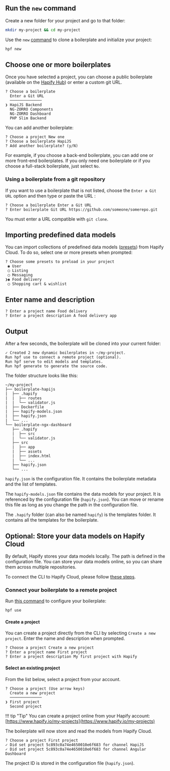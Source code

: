 ## Run the `new` command

Create a new folder for your project and go to that folder:

```bash
mkdir my-project && cd my-project
```

Use the `new` [command](../../reference/cli.md#new) to clone a boilerplate and initialize your project:

```bash
hpf new
```

## Choose one or more boilerplates

Once you have selected a project, you can choose a public boilerplate (available on the [Hapify Hub](https://hub.hapify.io/)) or enter a custom git URL.

```
? Choose a boilerplate 
  Enter a Git URL 
  ──────────────
❯ HapiJS Backend 
  NG-ZORRO Components 
  NG-ZORRO Dashboard 
  PHP Slim Backend 
```

You can add another boilerplate:

```
? Choose a project New one
? Choose a boilerplate HapiJS
? Add another boilerplate? (y/N)
```

For example, if you choose a back-end boilerplate, you can add one or more front-end boilerplates.
If you only need one boilerplate or if you choose a full-stack boilerplate, just select `No`.

### Using a boilerplate from a git repository

If you want to use a boilerplate that is not listed, choose the `Enter a Git URL` option and then type or paste the URL :

```
? Choose a boilerplate Enter a Git URL
? Enter boilerplate Git URL https://github.com/someone/somerepo.git
```

You must enter a URL compatible with `git clone`.

## Importing predefined data models

You can import collections of predefined data models ([presets](../concepts/terminology.md)) from Hapify Cloud.
To do so, select one or more presets when prompted:

```
? Choose some presets to preload in your project 
 ◉ User
 ◯ Listing
 ◯ Messaging
❯◉ Food delivery
 ◯ Shopping cart & wishlist
```

## Enter name and description

```
? Enter a project name Food delivery
? Enter a project description A food delivery app
```

## Output

After a few seconds, the boilerplate will be cloned into your current folder:

```
✓ Created 2 new dynamic boilerplates in ~/my-project.
Run hpf use to connect a remote project (optional).
Run hpf serve to edit models and templates.
Run hpf generate to generate the source code.
```

The folder structure looks like this:

```
~/my-project
├── boilerplate-hapijs
|  ├── .hapify
|  |  ├── routes
|  |  └── validator.js
|  ├── Dockerfile
|  ├── hapify-models.json
|  ├── hapify.json
|  └── ...
└── boilerplate-ngx-dashboard
   ├── .hapify
   |  ├── src
   |  └── validator.js
   ├── src
   |  ├── app
   |  ├── assets
   |  ├── index.html
   |  └── ...
   ├── hapify.json
   └── ...
```

`hapify.json` is the configuration file. It contains the boilerplate metadata and the list of templates.

The `hapify-models.json` file contains the data models for your project.
It is referenced by the configuration file (`hapify.json`).
You can move or rename this file as long as you change the path in the configuration file.

The `.hapify` folder (can also be named `hapify`) is the templates folder. It contains all the templates for the boilerplate.

## **Optional**: Store your data models on Hapify Cloud

By default, Hapify stores your data models locally. The path is defined in the configuration file.
You can store your data models online, so you can share them across multiple repositories.

To connect the CLI to Hapify Cloud, please follow [these steps](../installation.md#cloud).

### Connect your boilerplate to a remote project

Run [this command](../../reference/cli.md#use) to configure your boilerplate:

```bash
hpf use
```

#### Create a project

You can create a project directly from the CLI by selecting `Create a new project`.
Enter the name and description when prompted.

```
? Choose a project Create a new project
? Enter a project name First project
? Enter a project description My first project with Hapify
```

#### Select an existing project

From the list below, select a project from your account.

```
? Choose a project (Use arrow keys)
  Create a new project 
  ──────────────
❯ First project
  Second project
```

!!! tip "Tip"
    You can create a project online from your Hapify account: [https://www.hapify.io/my-projects](https://www.hapify.io/my-projects)

The boilerplate will now store and read the models from Hapify Cloud.

```
? Choose a project First project
✓ Did set project 5c893c0a74e4650010e6f683 for channel HapiJS
✓ Did set project 5c893c0a74e4650010e6f683 for channel Angular Dashboard
```

The project ID is stored in the configuration file (`hapify.json`).
